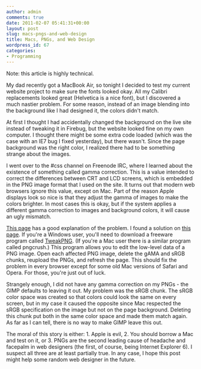 ```yaml
---
author: admin
comments: true
date: 2011-02-07 05:41:31+00:00
layout: post
slug: macs-pngs-and-web-design
title: Macs, PNGs, and Web Design
wordpress_id: 67
categories:
- Programming
---
```


Note: this article is highly technical.

My dad recently got a MacBook Air, so tonight I decided to test my current website project to make sure the fonts looked okay. All my Calibri replacements looked great (Helvetica is a nice font), but I discovered a much nastier problem. For some reason, instead of an image blending into the background like I had designed it, the colors didn't match.

<!-- more -->
At first I thought I had accidentally changed the background on the live site instead of tweaking it in Firebug, but the website looked fine on my own computer. I thought there might be some extra code loaded (which was the case with an IE7 bug I fixed yesterday), but there wasn't. Since the page background was the right color, I realized there had to be something strange about the images.

I went over to the #css channel on Freenode IRC, where I learned about the existence of something called gamma correction. This is a value intended to correct the differences between CRT and LCD screens, which is embedded in the PNG image format that I used on the site. It turns out that modern web browsers ignore this value, except on Mac. Part of the reason Apple displays look so nice is that they adjust the gamma of images to make the colors brighter. In most cases this is okay, but if the system applies a different gamma correction to images and background colors, it will cause an ugly mismatch.

[This page](http://hsivonen.iki.fi/png-gamma/) has a good explanation of the problem. I found a solution on [this page](http://f6design.com/journal/2006/12/01/fixing-png-gamma/). If you're a Windows user, you'll need to download a freeware program called [TweakPNG](http://entropymine.com/jason/tweakpng/). (If you're a Mac user there is a similar program called pngcrush.) This program allows you to edit the low-level data of a PNG image. Open each affected PNG image, delete the gAMA and sRGB chunks, reupload the PNGs, and refresh the page. This should fix the problem in every browser except for some old Mac versions of Safari and Opera. For those, you're just out of luck.

Strangely enough, I did not have any gamma correction on my PNGs - the GIMP defaults to leaving it out. My problem was the sRGB chunk. The sRGB color space was created so that colors could look the same on every screen, but in my case it caused the opposite since Mac respected the sRGB specification on the image but not on the page background. Deleting this chunk put both in the same color space and made them match again. As far as I can tell, there is no way to make GIMP leave this out.

The moral of this story is either: 1. Apple is evil, 2. You should borrow a Mac and test on it, or 3. PNGs are the second leading cause of headache and facepalm in web designers (the first, of course, being Internet Explorer 6). I suspect all three are at least partially true. In any case, I hope this post might help some random web designer in the future.
